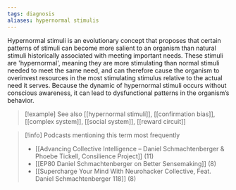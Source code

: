 ```yaml
---
tags: diagnosis
aliases: hypernormal stimulis
---
```


Hypernormal stimuli is an evolutionary concept that proposes that certain patterns of stimuli can become more salient to an organism than natural stimuli historically associated with meeting important needs. These stimuli are 'hypernormal', meaning they are more stimulating than normal stimuli needed to meet the same need, and can therefore cause the organism to overinvest resources in the most stimulating stimulus relative to the actual need it serves. Because the dynamic of hypernormal stimuli occurs without conscious awareness, it can lead to dysfunctional patterns in the organism’s behavior.

> [!example] See also
> [[hypernormal stimuli]], [[confirmation bias]], [[complex system]], [[social system]], [[reward circuit]]

> [!info] Podcasts mentioning this term most frequently
> * [[Advancing Collective Intelligence – Daniel Schmachtenberger & Phoebe Tickell, Consilience Project]] (11)
> * [[EP80 Daniel Schmachtenberger on Better Sensemaking]] (8)
> * [[Supercharge Your Mind With Neurohacker Collective, Feat. Daniel Schmachtenberger  118]] (8)